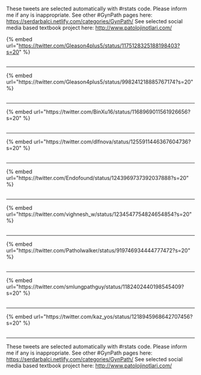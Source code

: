 

These tweets are selected automatically with #rstats code. Please inform me if any is inappropriate.
See other #GynPath pages here: https://serdarbalci.netlify.com/categories/GynPath/ 
See selected social media based textbook project here: http://www.patolojinotlari.com/

{% embed url="https://twitter.com/Gleason4plus5/status/1175128325188198403?s=20" %}<br>
<br>
<hr>
{% embed url="https://twitter.com/Gleason4plus5/status/998241218885767174?s=20" %}<br>
<br>
<hr>
{% embed url="https://twitter.com/BinXu16/status/1168969011561926656?s=20" %}<br>
<br>
<hr>
{% embed url="https://twitter.com/dlfnova/status/1255911446367604736?s=20" %}<br>
<br>
<hr>
{% embed url="https://twitter.com/Endofound/status/1243969737392037888?s=20" %}<br>
<br>
<hr>
{% embed url="https://twitter.com/vighnesh_w/status/1234547754824654854?s=20" %}<br>
<br>
<hr>
{% embed url="https://twitter.com/Patholwalker/status/919746934444777472?s=20" %}<br>
<br>
<hr>
{% embed url="https://twitter.com/smlungpathguy/status/1182402440198545409?s=20" %}<br>
<br>
<hr>
{% embed url="https://twitter.com/kaz_yos/status/1218945968642707456?s=20" %}<br>
<br>
<hr>


These tweets are selected automatically with #rstats code. Please inform me if any is inappropriate.
See other #GynPath pages here: https://serdarbalci.netlify.com/categories/GynPath/ 
See selected social media based textbook project here: http://www.patolojinotlari.com/

